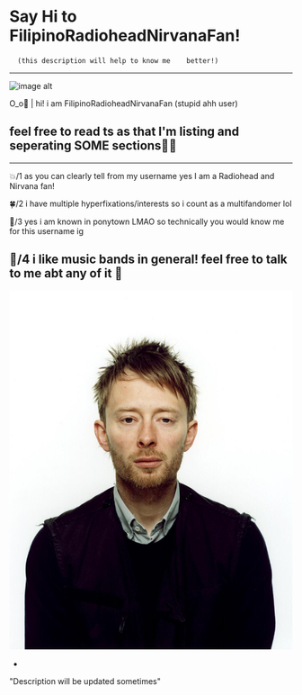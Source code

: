 # Say Hi to FilipinoRadioheadNirvanaFan!

      (this description will help to know me    better!)
- - -

![image alt](https://github.com/FilipinoRadioheadNirvanaFan/Say-hello-to-FilipinoRadioheadNirvanaFan-/blob/0adbf82cf1117bce8ddeecf84e6e141c7e2a2ff2/Screenshot_2025-05-24-11-13-59-287_com.android.chrome-edit.jpg)


 O⁠_⁠o🌱 | hi! i am FilipinoRadioheadNirvanaFan (stupid ahh user) 

## feel free to read ts as that I'm listing and seperating SOME sections🤷‍♀️
--- 
  💥/1 as you can clearly tell from my  username yes I am a Radiohead and    Nirvana fan! 

  🍀/2 i have multiple  hyperfixations/interests so i count as a multifandomer lol

  🍎/3 yes i am known in ponytown LMAO so technically you would know me for this username ig

  🎸/4 i like music bands in general! feel free to talk to me abt any of it 🙏
---

![image alt](https://github.com/FilipinoRadioheadNirvanaFan/FilipinoRadioheadNirvanaFan/blob/f4b2511f3f57482f76c3d33fe4a609128f075e5c/ThomYorkeAppearance.jpg)

+



"Description will be updated sometimes"
